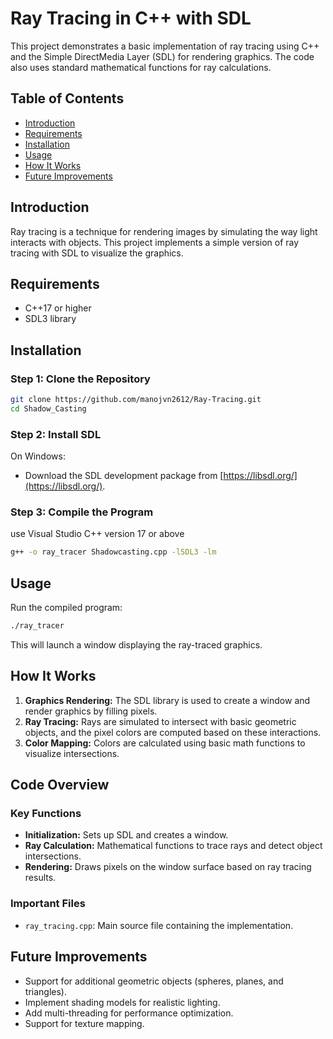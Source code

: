 # Ray Tracing in C++ with SDL

This project demonstrates a basic implementation of ray tracing using C++ and the Simple DirectMedia Layer (SDL) for rendering graphics. The code also uses standard mathematical functions for ray calculations.

## Table of Contents
- [Introduction](#introduction)
- [Requirements](#requirements)
- [Installation](#installation)
- [Usage](#usage)
- [How It Works](#how-it-works)
- [Future Improvements](#future-improvements)

## Introduction
Ray tracing is a technique for rendering images by simulating the way light interacts with objects. This project implements a simple version of ray tracing with SDL to visualize the graphics.

## Requirements
- C++17 or higher
- SDL3 library

## Installation
### Step 1: Clone the Repository
```bash
git clone https://github.com/manojvn2612/Ray-Tracing.git
cd Shadow_Casting
```

### Step 2: Install SDL

On Windows:
- Download the SDL development package from [https://libsdl.org/](https://libsdl.org/).

### Step 3: Compile the Program
use Visual Studio C++ version 17 or above
```bash
g++ -o ray_tracer Shadowcasting.cpp -lSDL3 -lm
```

## Usage
Run the compiled program:
```bash
./ray_tracer
```
This will launch a window displaying the ray-traced graphics.

## How It Works
1. **Graphics Rendering:** The SDL library is used to create a window and render graphics by filling pixels.
2. **Ray Tracing:** Rays are simulated to intersect with basic geometric objects, and the pixel colors are computed based on these interactions.
3. **Color Mapping:** Colors are calculated using basic math functions to visualize intersections.

## Code Overview
### Key Functions
- **Initialization:** Sets up SDL and creates a window.
- **Ray Calculation:** Mathematical functions to trace rays and detect object intersections.
- **Rendering:** Draws pixels on the window surface based on ray tracing results.

### Important Files
- `ray_tracing.cpp`: Main source file containing the implementation.

## Future Improvements
- Support for additional geometric objects (spheres, planes, and triangles).
- Implement shading models for realistic lighting.
- Add multi-threading for performance optimization.
- Support for texture mapping.
